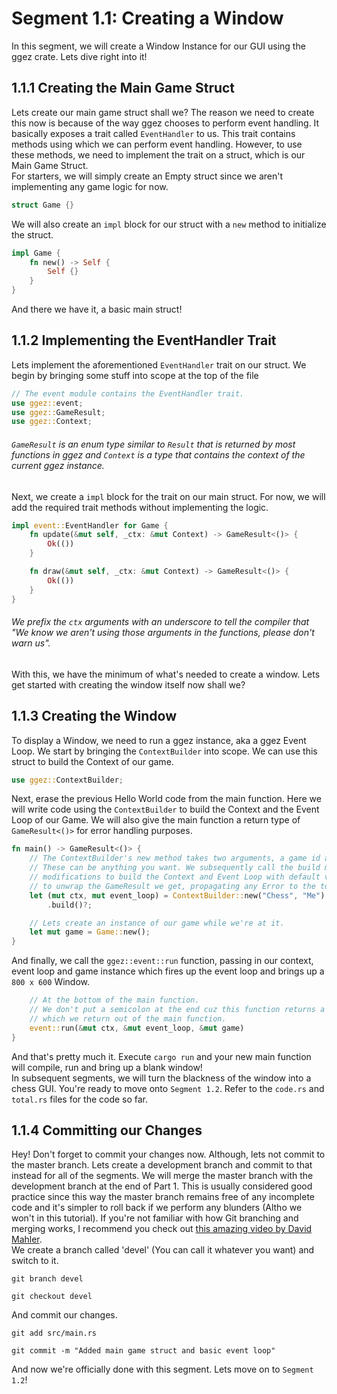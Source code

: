 # Segment 1.1: Creating a Window
In this segment, we will create a Window Instance for our GUI using the ggez crate. Lets dive right
into it!

## 1.1.1 Creating the Main Game Struct
Lets create our main game struct shall we? The reason we need to create this now is because of the way
ggez chooses to perform event handling. It basically exposes a trait called `EventHandler` to us. This
trait contains methods using which we can perform event handling. However, to use these methods, we 
need to implement the trait on a struct, which is our Main Game Struct.
<br>
For starters, we will simply create an Empty struct since we aren't implementing any game logic for now.
```rust
struct Game {}
```
We will also create an `impl` block for our struct with a `new` method to initialize the struct.
```rust
impl Game {
    fn new() -> Self {
        Self {}
    }
}
```
And there we have it, a basic main struct!

## 1.1.2 Implementing the EventHandler Trait
Lets implement the aforementioned `EventHandler` trait on our struct. We begin by bringing some stuff
into scope at the top of the file
```rust
// The event module contains the EventHandler trait.
use ggez::event;
use ggez::GameResult;
use ggez::Context;
```
###### `GameResult` is an enum type similar to `Result` that is returned by most functions in ggez and `Context` is a type that contains the context of the current ggez instance.
Next, we create a `impl` block for the trait on our main struct. For now, we will add the required
trait methods without implementing the logic.
```rust
impl event::EventHandler for Game {
    fn update(&mut self, _ctx: &mut Context) -> GameResult<()> {
        Ok(())
    }

    fn draw(&mut self, _ctx: &mut Context) -> GameResult<()> {
        Ok(())
    }
}
```
###### We prefix the `ctx` arguments with an underscore to tell the compiler that "We know we aren't using those arguments in the functions, please don't warn us".
With this, we have the minimum of what's needed to create a window. Lets get started with creating
the window itself now shall we?

## 1.1.3 Creating the Window
To display a Window, we need to run a ggez instance, aka a ggez Event Loop. We start by bringing
the `ContextBuilder` into scope. We can use this struct to build the Context of our game.
```rust
use ggez::ContextBuilder;
```
Next, erase the previous Hello World code from the main function. Here we will write code using the
`ContextBuilder` to build the Context and the Event Loop of our Game. We will also give the main
function a return type of `GameResult<()>` for error handling purposes.
```rust
fn main() -> GameResult<()> {
    // The ContextBuilder's new method takes two arguments, a game id and the name of the author.
    // These can be anything you want. We subsequently call the build method without any further
    // modifications to build the Context and Event Loop with default values, and add the '?' operator
    // to unwrap the GameResult we get, propagating any Error to the top of the main function.
    let (mut ctx, mut event_loop) = ContextBuilder::new("Chess", "Me")
        .build()?;

    // Lets create an instance of our game while we're at it.
    let mut game = Game::new();
}
```
And finally, we call the `ggez::event::run` function, passing in our context, event loop and game instance
which fires up the event loop and brings up a `800 x 600` Window.
```rust
    // At the bottom of the main function.
    // We don't put a semicolon at the end cuz this function returns a GameResult when the Event Loop terminates,
    // which we return out of the main function.
    event::run(&mut ctx, &mut event_loop, &mut game)
}
```
And that's pretty much it. Execute `cargo run` and your new main function will compile, run and bring
up a blank window!
<br>
In subsequent segments, we will turn the blackness of the window into a chess GUI. You're ready to
move onto `Segment 1.2`. Refer to the `code.rs` and `total.rs` files for the code so far.

## 1.1.4 Committing our Changes
Hey! Don't forget to commit your changes now. Although, lets not commit to the master branch. Lets
create a development branch and commit to that instead for all of the segments. We will merge the
master branch with the development branch at the end of Part 1. This is usually considered good
practice since this way the master branch remains free of any incomplete code and it's simpler to
roll back if we perform any blunders (Altho we won't in this tutorial). If you're not familiar with
how Git branching and merging works, I recommend you check out [this amazing video by David Mahler](https://www.youtube.com/watch?v=FyAAIHHClqI).
<br>
We create a branch called 'devel' (You can call it whatever you want) and switch to it.
```
git branch devel

git checkout devel
```
And commit our changes.
```
git add src/main.rs

git commit -m "Added main game struct and basic event loop"
```
And now we're officially done with this segment. Lets move on to `Segment 1.2`!
